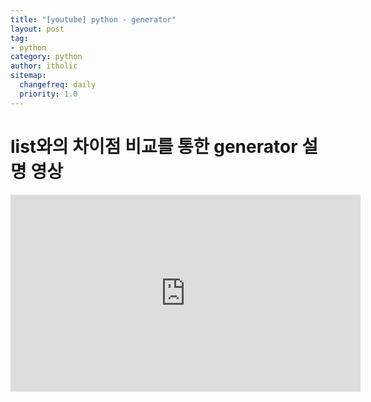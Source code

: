 ```yaml
---
title: "[youtube] python - generator"
layout: post
tag:
- python
category: python
author: itholic
sitemap:
  changefreq: daily
  priority: 1.0
---
```


# list와의 차이점 비교를 통한 generator 설명 영상

<iframe width="560" height="315" src="https://www.youtube.com/embed/3fD9ZiVu7n4" frameborder="0" allow="accelerometer; autoplay; encrypted-media; gyroscope; picture-in-picture" allowfullscreen></iframe>
